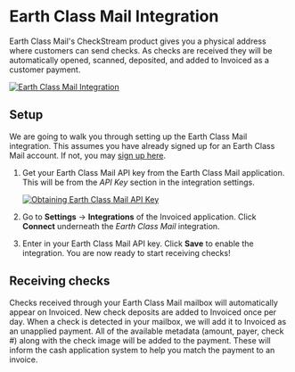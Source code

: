 # Earth Class Mail Integration

Earth Class Mail's CheckStream product gives you a physical address where customers can send checks. As checks are received they will be automatically opened, scanned, deposited, and added to Invoiced as a customer payment.

[![Earth Class Mail Integration](/docs/img/ecm-integration.png)](/docs/img/ecm-integration.png)

## Setup

We are going to walk you through setting up the Earth Class Mail integration. This assumes you have already signed up for an Earth Class Mail account. If not, you may [sign up here](https://www.earthclassmail.com/invoiced/).

1. Get your Earth Class Mail API key from the Earth Class Mail application. This will be from the *API Key* section in the integration settings.

   [![Obtaining Earth Class Mail API Key](/docs/img/ecm-settings.png)](/docs/img/ecm-settings.png)

2. Go to **Settings** &rarr; **Integrations** of the Invoiced application. Click **Connect** underneath the *Earth Class Mail* integration.

3. Enter in your Earth Class Mail API key. Click **Save** to enable the integration. You are now ready to start receiving checks!

## Receiving checks

Checks received through your Earth Class Mail mailbox will automatically appear on Invoiced. New check deposits are added to Invoiced once per day. When a check is detected in your mailbox, we will add it to Invoiced as an unapplied payment. All of the available metadata (amount, payer, check #) along with the check image will be added to the payment. These will inform the cash application system to help you match the payment to an invoice.